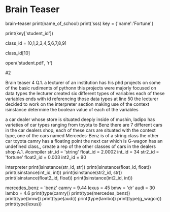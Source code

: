 # Brain Teaser
brain-teaser
print(name_of_school)
print('sss) 
key = {'name':'Fortune'}

print(key['student_id'])

class_id = [0,1,2,3,4,5,6,7,8,9]

class_id[10]

open('student.pdf', 'r')

#2

Brain teaser 4 Q.1. a lecturer of an institution has his phd projects on some of the basic rudiments of pythonn this projects were majorly focused on data types the lecturer created six different types of variables each of these variables ends with id referencing those data types at line 50 the lecturer decided to work on the interpreter section making use of the context isinstance determine the boolean value of each of the variables

a car dealer whose store is situated deeply inside of mushin, ladipo has varieties of car types ranging from toyota to Benz there are 7 different cars in the car dealers shop, each of these cars are situated with the context type, one of the cars named Mercedes-Benz is of a string class the other car toyota camry has a floating point the next car which is G-wagon has an undefined class,, create a rep of the other classes of cars in the dealers shop
A.1. #compiler str_id = 'string' float_id = 2.0002 int_id = 34 str2_id = 'fortune' float2_id = 0.003 int2_id = 90

interpreter
print(isinstance(str_id, str)) print(isinstance(float_id, float)) print(isinstance(int_id, int)) print(isinstance(str2_id, str)) print(isinstance(float2_id, float)) print(isinstance(int2_id, int))

mercedes_benz = 'benz' camry = 9.44 lexus = 45 bmw = 'dr' audi = 30 lambo = 4.6 print(type(camry)) print(type(mercedes_benz)) print(type(bmw)) print(type(audi)) print(type(lambo)) print(type(g_wagon)) print(type(lexus))

